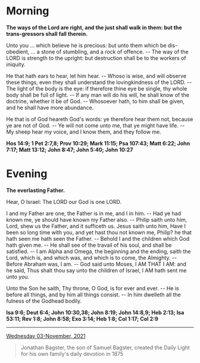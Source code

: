 # Morning

**The ways of the Lord are right, and the just shall walk in them: but the trans-gressors shall fall therein.**
 
Unto you ... which believe he is precious: but unto them which be dis-obedient, ... a stone of stumbling, and a rock of offence. -- The way of the LORD is strength to the upright: but destruction shall be to the workers of iniquity.
 
He that hath ears to hear, let him hear. -- Whoso is wise, and will observe these things, even they shall understand the lovingkindness of the LORD. -- The light of the body is the eye: if therefore thine eye be single, thy whole body shall be full of light. -- If any man will do his will, he shall know of the doctrine, whether it be of God. -- Whosoever hath, to him shall be given, and he shall have more abundance.
 
He that is of God heareth God's words: ye therefore hear them not, because ye are not of God. -- Ye will not come unto me, that ye might have life. -- My sheep hear my voice, and I know them, and they follow me.  

**Hos 14:9; 1 Pet 2:7,8; Prov 10:29; Mark 11:15; Psa 107:43; Matt 6:22; John 7:17; Matt 13:12; John 8:47; John 5:40; John 10:27**

# Evening

**The everlasting Father.**
 
Hear, O Israel: The LORD our God is one LORD.
 
I and my Father are one, the Father is in me, and I in him. -- Had ye had known me, ye should have known my Father also. -- Philip saith unto him, Lord, shew us the Father, and it sufficeth us. Jesus saith unto him, Have I been so long time with you, and yet hast thou not known me, Philip? he that hath seen me hath seen the Father. -- Behold I and the children which God hath given me. -- He shall see of the travail of his soul, and shall be satisfied. -- I am Alpha and Omega, the beginning and the ending, saith the Lord, which is, and which was, and which is to come, the Almighty. -- Before Abraham was, I am. -- God said unto Moses, I AM THAT I AM: and he said, Thus shalt thou say unto the children of Israel, I AM hath sent me unto you.
 
Unto the Son he saith, Thy throne, O God, is for ever and ever. -- He is before all things, and by him all things consist. -- In him dwelleth all the fulness of the Godhead bodily.  

**Isa 9:6; Deut 6:4; John 10:30,38; John 8:19; John 14:8,9; Heb 2:13; Isa 53:11; Rev 1:8; John 8:58; Exo 3:14; Heb 1:8; Col 1:17; Col 2:9**

---

[Wednesday 03-November, 2021](https://t.me/s/daily_light)

> Jonathan Bagster, the son of Samuel Bagster, created the Daily Light for his own family's daily devotion in 1875


